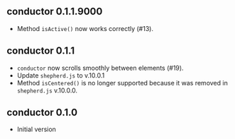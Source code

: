 ## conductor 0.1.1.9000

- Method `isActive()` now works correctly (#13).

## conductor 0.1.1

- `conductor` now scrolls smoothly between elements (#19).
- Update `shepherd.js` to v.10.0.1
- Method `isCentered()` is no longer supported because it was removed in
  `shepherd.js` v.10.0.0.

## conductor 0.1.0

- Initial version

